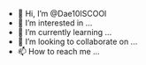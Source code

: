 - 👋 Hi, I’m @Dae10ISCOOl
- 👀 I’m interested in ...
- 🌱 I’m currently learning ...
- 💞️ I’m looking to collaborate on ...
- 📫 How to reach me ...

<!---
Dae10ISCOOl/Dae10ISCOOl is a ✨ special ✨ repository because its `README.md` (this file) appears on your GitHub profile.
You can click the Preview link to take a look at your changes.
--->

